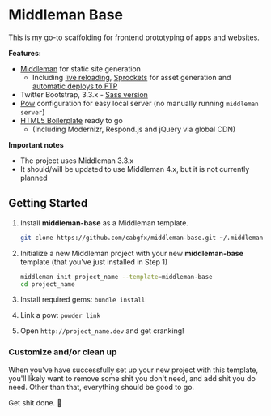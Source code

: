 # Middleman Base

This is my go-to scaffolding for frontend prototyping of apps and websites.

**Features:**

* [Middleman](http://middlemanapp.com) for static site generation
  * Including [live reloading](https://github.com/middleman/middleman-livereload), [Sprockets](https://github.com/rails/sprockets) for asset generation and [automatic deploys to FTP](https://github.com/middleman-contrib/middleman-deploy)
* Twitter Bootstrap, 3.3.x - [Sass version](https://github.com/twbs/bootstrap-sass)
* [Pow](http://pow.cx) configuration for easy local server (no manually running `middleman server`)
* [HTML5 Boilerplate](https://html5boilerplate.com/) ready to go
  * (Including Modernizr, Respond.js and jQuery via global CDN)

**Important notes**

- The project uses Middleman 3.3.x
- It should/will be updated to use Middleman 4.x, but it is not currently planned

## Getting Started

1. Install **middleman-base** as a Middleman template.

    ```bash
    git clone https://github.com/cabgfx/middleman-base.git ~/.middleman/middleman-base

2.  Initialize a new Middleman project with your new **middleman-base** template (that you've just installed in Step 1)

    ```bash
    middleman init project_name --template=middleman-base
    cd project_name
    ```

3. Install required gems: `bundle install`

4. Link a pow: `powder link`

5. Open `http://project_name.dev` and get cranking!


### Customize and/or clean up

When you've have successfully set up your new project with this template, you'll likely want to remove some shit you don't need, and add shit you do need. Other than that, everything should be good to go.

Get shit done. 🚀
